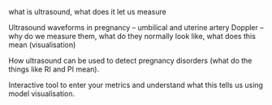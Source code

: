  what is ultrasound, what does it let us measure

 Ultrasound waveforms in pregnancy – umbilical and uterine artery Doppler – why do we measure them, what do they normally look like, what does this mean (visualisation)

 How ultrasound can be used to detect pregnancy disorders (what do the things like RI and PI mean).

<!-- todo: add interactive tool -->
 Interactive tool to enter your metrics and understand what this tells us using model visualisation.  
